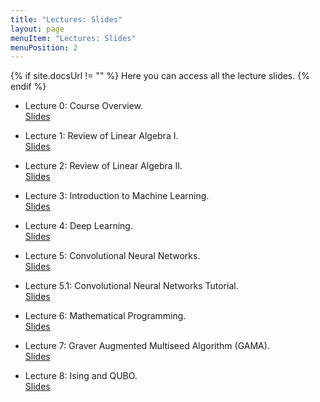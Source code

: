 ```yaml
---
title: "Lectures: Slides"
layout: page
menuItem: "Lectures: Slides"
menuPosition: 2
---
```

{% if site.docsUrl != "" %}
Here you can access all the lecture slides.
{% endif %}


- Lecture 0: Course Overview.<br>
<a href="slides/QUIP and QML Lecture 0 - Course Overview.pdf" download>Slides</a>


- Lecture 1: Review of Linear Algebra I.<br>
<a href="slides/18-819F Lecture 1 - Review of Linear Algebra I.pdf" download>Slides</a>

 
- Lecture 2: Review of Linear Algebra II.<br>
<a href="slides/18-819F Lecture 2 - Review of Linear Algebra II.pdf" download>Slides</a>

- Lecture 3: Introduction to Machine Learning.<br>
<a href="slides/18-819F Lecture 3 - Introduction to Marchine Learning I.pdf" download>Slides</a>

- Lecture 4: Deep Learning.<br>
<a href="slides/18-819F Lecture 4 - Deep Learning.pdf" download>Slides</a>

- Lecture 5: Convolutional Neural Networks.<br>
<a href="slides/18-819F Lecture 5 - Convolutional Neural Networks.pdf" download>Slides</a>

- Lecture 5.1: Convolutional Neural Networks Tutorial.<br>
<a href="slides/18-819F CNN_TutorialsAnnotated.pdf" download>Slides</a>

- Lecture 6: Mathematical Programming.<br>
<a href="slides/18-819F Lecture 6 - Mathematical Programming.pdf" download>Slides</a>

- Lecture 7: Graver Augmented Multiseed Algorithm (GAMA).<br>
<a href="slides/18-819F Lecture 7 - Graver Augmented Multiseed Algorithm (GAMA).pdf" download>Slides</a>

 - Lecture 8: Ising and QUBO.<br>
<a href="slides/QUIP and QML Lecture 8 - Ising and QUBO.pdf" download>Slides</a>



<!-- - Lecture 7: Convolutional Neural Networks.<br>
<a href="slides/QUIP and QML Lecture 7 - Convolutional Neural Networks.pdf" download>Slides</a>

- Lecture 8: Graver Augmented Multiseed Algorithm (GAMA).<br>
<a href="slides/QUIP and QML Lecture 8 - Graver Augmented Multiseed Algorithm (GAMA).pdf" download>Slides</a>

- Lecture 9: Axioms of Quantum Mechanics.<br>
<a href="slides/QUIP and QML Lecture 9 - Axioms of Quantum Mechanics.pdf" download>Slides</a>

- Lecture 10: Introduction to Quantum Gates and Circuits.<br>
<a href="slides/QUIP and QML Lecture 10 - Introduction to Quantum Gates and Circuits.pdf" download>Slides</a>

- Lecture 11: First Look at Quantum Algorithms Deutsch's Problem.<br>
<a href="slides/QUIP and QML Lecture 11 - First Look at Quantum Algorithms Deutsch’s Problem.pdf" download>Slides</a>

- Lecture 12: Quantum Approximate Optimization Algorithm.<br>
<a href="slides/QUIP and QML Lecture 12 - Quantum Approximate Optimization Algorithm.pdf" download>Slides</a>

- Lecture 13: Midterm Presentations

- Lecture 14: Quantum Annealing, Quantum-inspired Heuristics, Benchmarking, and Parameter setting.<br>
<a href="slides/QUIP and QML Lecture 14 - Quantum Annealing, Quantum-Inspired Heuristics, Benchmarking, and Parameter setting.pdf" download>Slides</a>

- Lecture 15: Quantum Fourier Transform.<br>
<a href="slides/QUIP and QML Lecture 15 - Quantum Fourier Transform.pdf" download>Slides</a>

- Lecture 16: Quantum Phase Estimation and Linear Algebraic Systems.<br>
<a href="slides/QUIP and QML Lecture 16 - Quantum Phase Estimation and Linear Algebraic Systems.pdf" download>Slides</a>

- Lecture 17: Novel Approaches to Solving Ising Problems.<br>
<a href="slides/QUIP and QML Lecture 17 - Novel Approaches to Solving Ising Models.pdf" download>Slides</a>

- Lecture 18: Guest Speaker: Prof. Prabha Mandayam. Quantum Error Correction. 
[Part 1](https://www.youtube.com/watch?v=0Hhu2B1Xbu0), [Part 2](https://www.youtube.com/watch?v=VdHyAabmhyY), [Part 3](https://www.youtube.com/watch?v=Hz-kasZtrWc).


- Lecture X: Subscribing to AWS Braket, DWave, IBM Qiskit and USRA RIACS.<br>
<a href="slides/QUIP and QML Lecture X - Subscribing to AWS Braket, DWave, IBM Qiskit and USRA RIACS.pdf" download>Slides</a>

-->
